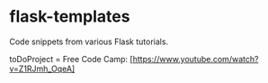 # flask-templates

Code snippets from various Flask tutorials.

toDoProject = Free Code Camp: [https://www.youtube.com/watch?v=Z1RJmh_OqeA]
